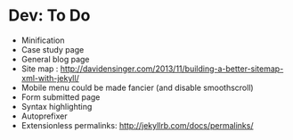 # Dev: To Do

* Minification
* Case study page
* General blog page
* Site map : http://davidensinger.com/2013/11/building-a-better-sitemap-xml-with-jekyll/
* Mobile menu could be made fancier (and disable smoothscroll)
* Form submitted page
* Syntax highlighting
* Autoprefixer
* Extensionless permalinks: http://jekyllrb.com/docs/permalinks/